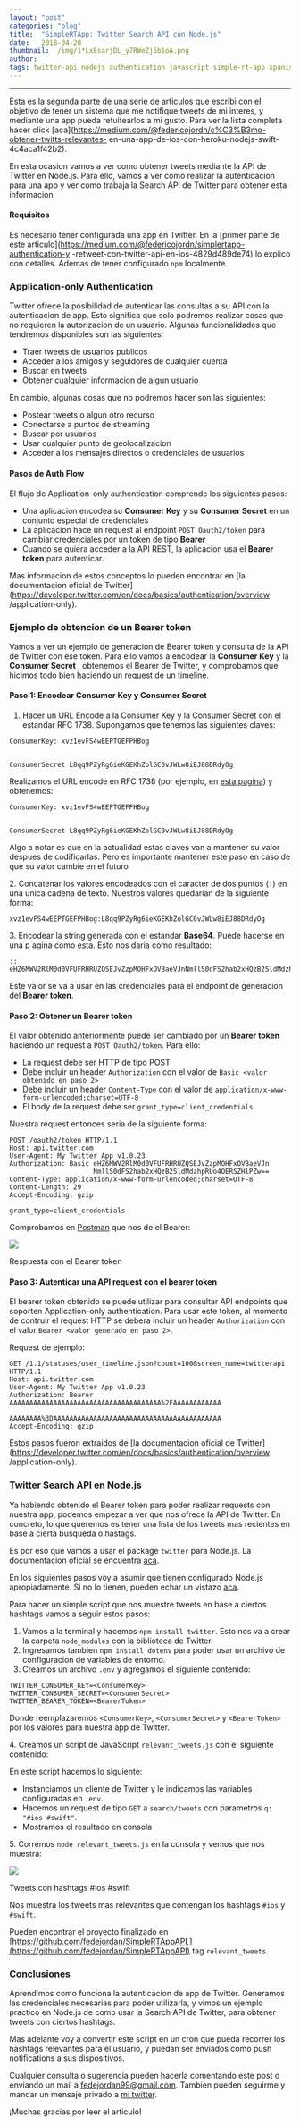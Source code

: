 ```yaml
---
layout:	"post"
categories:	"blog"
title:	"SimpleRTApp: Twitter Search API con Node.js"
date:	2018-04-20
thumbnail:	/img/1*LxEsarjDL_y7RWeZj5b1oA.png
author:	
tags: twitter-api nodejs authentication javascript simple-rt-app spanish
---
```


* * *

Esta es la segunda parte de una serie de articulos que escribi con el objetivo
de tener un sistema que me notifique tweets de mi interes, y mediante una app
pueda retuitearlos a mi gusto. Para ver la lista completa hacer click
[aca](https://medium.com/@federicojordn/c%C3%B3mo-obtener-twitts-relevantes-
en-una-app-de-ios-con-heroku-nodejs-swift-4c4aca1f42b2).

En esta ocasion vamos a ver como obtener tweets mediante la API de Twitter en
Node.js. Para ello, vamos a ver como realizar la autenticacion para una app y
ver como trabaja la Search API de Twitter para obtener esta informacion

#### Requisitos

Es necesario tener configurada una app en Twitter. En la [primer parte de este
articulo](https://medium.com/@federicojordn/simplertapp-authentication-y
-retweet-con-twitter-api-en-ios-4829d489de74) lo explico con detalles. Ademas
de tener configurado `npm` localmente.

### Application-only Authentication

Twitter ofrece la posibilidad de autenticar las consultas a su API con la
autenticacion de app. Esto significa que solo podremos realizar cosas que no
requieren la autorizacion de un usuario. Algunas funcionalidades que tendremos
disponibles son las siguientes:

  * Traer tweets de usuarios publicos
  * Acceder a los amigos y seguidores de cualquier cuenta
  * Buscar en tweets
  * Obtener cualquier informacion de algun usuario

En cambio, algunas cosas que no podremos hacer son las siguientes:

  * Postear tweets o algun otro recurso
  * Conectarse a puntos de streaming
  * Buscar por usuarios
  * Usar cualquier punto de geolocalizacion
  * Acceder a los mensajes directos o credenciales de usuarios

#### Pasos de Auth Flow

El flujo de Application-only authentication comprende los siguientes pasos:

  * Una aplicacion encodea su **Consumer Key** y su **Consumer Secret** en un conjunto especial de credenciales
  * La aplicacion hace un request al endpoint `POST Oauth2/token` para cambiar credenciales por un token de tipo **Bearer**
  * Cuando se quiera acceder a la API REST, la aplicacion usa el **Bearer token** para autenticar.

Mas informacion de estos conceptos lo pueden encontrar en [la documentacion
oficial de
Twitter](https://developer.twitter.com/en/docs/basics/authentication/overview
/application-only).

### Ejemplo de obtencion de un Bearer token

Vamos a ver un ejemplo de generacion de Bearer token y consulta de la API de
Twitter con ese token. Para ello vamos a encodear la **Consumer Key** y la
**Consumer Secret** , obtenemos el Bearer de Twitter, y comprobamos que
hicimos todo bien haciendo un request de un timeline.

#### Paso 1: Encodear Consumer Key y Consumer Secret

  1. Hacer un URL Encode a la Consumer Key y la Consumer Secret con el estandar RFC 1738. Supongamos que tenemos las siguientes claves:

    
    
    ConsumerKey: xvz1evFS4wEEPTGEFPHBog 
    
    
    ConsumerSecret L8qq9PZyRg6ieKGEKhZolGC0vJWLw8iEJ88DRdyOg

Realizamos el URL encode en RFC 1738 (por ejemplo, en [esta
pagina](https://www.urldecoder.org/)) y obtenemos:

    
    
    ConsumerKey: xvz1evFS4wEEPTGEFPHBog
    
    
    ConsumerSecret L8qq9PZyRg6ieKGEKhZolGC0vJWLw8iEJ88DRdyOg

Algo a notar es que en la actualidad estas claves van a mantener su valor
despues de codificarlas. Pero es importante mantener este paso en caso de que
su valor cambie en el futuro

2\. Concatenar los valores encodeados con el caracter de dos puntos (`:`) en
una unica cadena de texto. Nuestros valores quedarian de la siguiente forma:

    
    
    xvz1evFS4wEEPTGEFPHBog:L8qq9PZyRg6ieKGEKhZolGC0vJWLw8iEJ88DRdyOg

3\. Encodear la string generada con el estandar **Base64**. Puede hacerse en
una p agina como [esta](https://www.base64encode.org/). Esto nos daria como
resultado:

    
    
    :: eHZ6MWV2RlM0d0VFUFRHRUZQSEJvZzpMOHFxOVBaeVJnNmllS0dFS2hab2xHQzB2SldMdzhpRUo4OERSZHlPZw==

Este valor se va a usar en las credenciales para el endpoint de generacion del
**Bearer token**.

#### Paso 2: Obtener un Bearer token

El valor obtenido anteriormente puede ser cambiado por un **Bearer token**
haciendo un request a `POST Oauth2/token`. Para ello:

  * La request debe ser HTTP de tipo POST
  * Debe incluir un header `Authorization` con el valor de `Basic <valor obtenido en paso 2>`
  * Debe incluir un header `Content-Type` con el valor de `application/x-www-form-urlencoded;charset=UTF-8`
  * El body de la request debe ser `grant_type=client_credentials`

Nuestra request entonces seria de la siguiente forma:

    
    
    POST /oauth2/token HTTP/1.1  
    Host: api.twitter.com  
    User-Agent: My Twitter App v1.0.23  
    Authorization: Basic eHZ6MWV2RlM0d0VFUFRHRUZQSEJvZzpMOHFxOVBaeVJn  
                         NmllS0dFS2hab2xHQzB2SldMdzhpRUo4OERSZHlPZw==  
    Content-Type: application/x-www-form-urlencoded;charset=UTF-8  
    Content-Length: 29  
    Accept-Encoding: gzip  
      
    grant_type=client_credentials

Comprobamos en [Postman](https://www.getpostman.com/) que nos de el Bearer:

![](/img/1*LxEsarjDL_y7RWeZj5b1oA.png)

Respuesta con el Bearer token

#### Paso 3: Autenticar una API request con el bearer token

El bearer token obtenido se puede utilizar para consultar API endpoints que
soporten Application-only authentication. Para usar este token, al momento de
contruir el request HTTP se debera incluir un header `Authorization` con el
valor `Bearer <valor generado en paso 2>`.

Request de ejemplo:

    
    
    GET /1.1/statuses/user_timeline.json?count=100&screen_name=twitterapi HTTP/1.1  
    Host: api.twitter.com  
    User-Agent: My Twitter App v1.0.23  
    Authorization: Bearer AAAAAAAAAAAAAAAAAAAAAAAAAAAAAAAAAAAAAA%2FAAAAAAAAAAAA  
                          AAAAAAAA%3DAAAAAAAAAAAAAAAAAAAAAAAAAAAAAAAAAAAAAAAAAA  
    Accept-Encoding: gzip

Estos pasos fueron extraidos de [la documentacion oficial de
Twitter](https://developer.twitter.com/en/docs/basics/authentication/overview
/application-only).

### Twitter Search API en Node.js

Ya habiendo obtenido el Bearer token para poder realizar requests con nuestra
app, podemos empezar a ver que nos ofrece la API de Twitter. En concreto, lo
que queremos es tener una lista de los tweets mas recientes en base a cierta
busqueda o hastags.

Es por eso que vamos a usar el package `twitter` para Node.js. La
documentacion oficial se encuentra
[aca](https://www.npmjs.com/package/twitter).

En los siguientes pasos voy a asumir que tienen configurado Node.js
apropiadamente. Si no lo tienen, pueden echar un vistazo
[aca](https://nodejs.org/en/download/package-manager/).

Para hacer un simple script que nos muestre tweets en base a ciertos hashtags
vamos a seguir estos pasos:

  1. Vamos a la terminal y hacemos `npm install twitter`. Esto nos va a crear la carpeta `node_modules` con la biblioteca de Twitter.
  2. Ingresamos tambien `npm install dotenv` para poder usar un archivo de configuracion de variables de entorno.
  3. Creamos un archivo `.env` y agregamos el siguiente contenido:

    
    
    TWITTER_CONSUMER_KEY=<ConsumerKey>  
    TWITTER_CONSUMER_SECRET=<ConsumerSecret>  
    TWITTER_BEARER_TOKEN=<BearerToken>

Donde reemplazaremos `<ConsumerKey>`, `<ConsumerSecret>` y `<BearerToken>` por
los valores para nuestra app de Twitter.

4\. Creamos un script de JavaScript `relevant_tweets.js` con el siguiente contenido:

<script src="https://gist.github.com/fedejordan/c35d91dcb99c84f2cc6f5b6fafc215ac.js"></script>

En este script hacemos lo siguiente:

  * Instanciamos un cliente de Twitter y le indicamos las variables configuradas en `.env`.
  * Hacemos un request de tipo `GET` a `search/tweets` con parametros `q: "#ios #swift"`.
  * Mostramos el resultado en consola

5\. Corremos `node relevant_tweets.js` en la consola y vemos que nos muestra:

![](/img/1*vl1_0Y5RgoQxvb5GCQgglg.png)

Tweets con hashtags #ios #swift

Nos muestra los tweets mas relevantes que contengan los hashtags `#ios` y
`#swift`.

Pueden encontrar el proyecto finalizado en
[https://github.com/fedejordan/SimpleRTAppAPI,](https://github.com/fedejordan/SimpleRTAppAPI)
tag `relevant_tweets`.

### Conclusiones

Aprendimos como funciona la autenticacion de app de Twitter. Generamos las
credenciales necesarias para poder utilizarla, y vimos un ejemplo practico en
Node.js de como usar la Search API de Twitter, para obtener tweets con ciertos
hashtags.

Mas adelante voy a convertir este script en un cron que pueda recorrer los
hashtags relevantes para el usuario, y puedan ser enviados como push
notifications a sus dispositivos.

Cualquier consulta o sugerencia pueden hacerla comentando este post o enviando
un mail a fedejordan99@gmail.com. Tambien pueden seguirme y mandar un mensaje
privado a [mi twitter](https://twitter.com/FedeJordan90).

¡Muchas gracias por leer el articulo!

